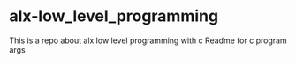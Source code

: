 # alx-low_level_programming
This is a repo about alx low level programming with c
Readme for c program args
